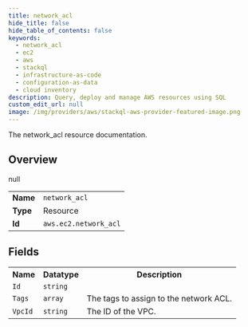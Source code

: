 ```yaml
---
title: network_acl
hide_title: false
hide_table_of_contents: false
keywords:
  - network_acl
  - ec2
  - aws
  - stackql
  - infrastructure-as-code
  - configuration-as-data
  - cloud inventory
description: Query, deploy and manage AWS resources using SQL
custom_edit_url: null
image: /img/providers/aws/stackql-aws-provider-featured-image.png
---
```

The network_acl resource documentation.

## Overview
<table><tbody>
<tr><td><b>Name</b></td><td><code>network_acl</code></td></tr>
<tr><td><b>Type</b></td><td>Resource</td></tr>
null
<tr><td><b>Id</b></td><td><code>aws.ec2.network_acl</code></td></tr>
</tbody></table>

## Fields
<table><tbody>
<tr><th>Name</th><th>Datatype</th><th>Description</th></tr>
<tr><td><code>Id</code></td><td><code>string</code></td><td></td></tr><tr><td><code>Tags</code></td><td><code>array</code></td><td>The tags to assign to the network ACL.</td></tr><tr><td><code>VpcId</code></td><td><code>string</code></td><td>The ID of the VPC.</td></tr>
</tbody></table>